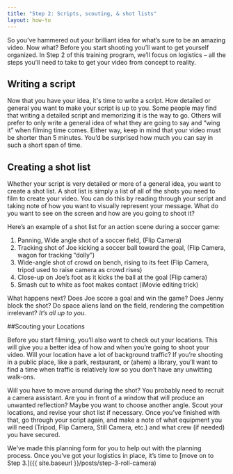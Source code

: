```yaml
---
title: "Step 2: Scripts, scouting, & shot lists"
layout: how-to
---
```

So you’ve hammered out your brilliant idea for what’s sure to be an amazing video. Now what? Before you start shooting you’ll want to get yourself organized. In Step 2 of this training program, we’ll focus on logistics – all the steps you’ll need to take to get your video from concept to reality.

## Writing a script

Now that you have your idea, it's time to write a script. How detailed or general you want to make your script is up to you. Some people may find that writing a detailed script and memorizing it is the way to go. Others will prefer to only write a general idea of what they are going to say and “wing it” when filming time comes. Either way, keep in mind that your video must be shorter than 5 minutes. You’d be surprised how much you can say in such a short span of time.

## Creating a shot list

Whether your script is very detailed or more of a general idea, you want to create a shot list. A shot list is simply a list of all of the shots you need to film to create your video. You can do this by reading through your script and taking note of how you want to visually represent your message. What do you want to see on the screen and how are you going to shoot it?

Here’s an example of a shot list for an action scene during a soccer game:

1. Panning, Wide angle shot of a soccer field, (Flip Camera)
2. Tracking shot of Joe kicking a soccer ball toward the goal, (Flip Camera, wagon for tracking “dolly”)
3. Wide-angle shot of crowd on bench, rising to its feet (Flip Camera, tripod used to raise camera as crowd rises)
5. Close-up on Joe’s foot as it kicks the ball at the goal (Flip camera)
6. Smash cut to white as foot makes contact (iMovie editing trick)

What happens next? Does Joe score a goal and win the game? Does Jenny block the shot? Do space aliens land on the field, rendering the competition irrelevant? *It’s all up to you.*

##Scouting your Locations

Before you start filming, you’ll also want to check out your locations. This will give you a better idea of how and when you’re going to shoot your video. Will your location have a lot of background traffic? If you’re shooting in a public place, like a park, restaurant, or (ahem) a library, you’ll want to find a time when traffic is relatively low so you don’t have any unwitting walk-ons.

Will you have to move around during the shot? You probably need to recruit a camera assistant. Are you in front of a window that will produce an unwanted reflection? Maybe you want to choose another angle. Scout your locations, and revise your shot list if necessary. Once you’ve finished with that, go through your script again, and make a note of what equipment you will need (Tripod, Flip Camera, Still Camera, etc.) and what crew (if needed) you have secured.

We’ve made this planning form for you to help out with the planning process. Once you’ve got your logistics in place, it’s time to [move on to Step 3.]({{ site.baseurl }}/posts/step-3-roll-camera)
